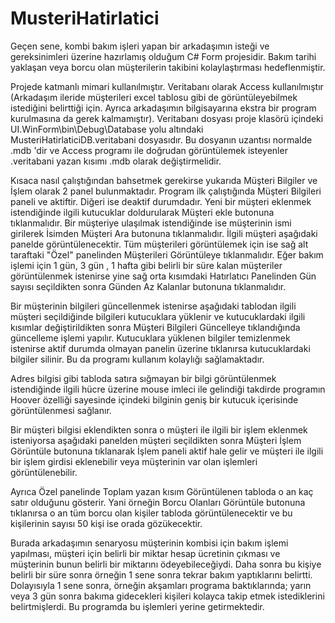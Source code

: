 # MusteriHatirlatici

Geçen sene, kombi bakım işleri yapan bir arkadaşımın isteği ve gereksinimleri üzerine hazırlamış olduğum C# Form projesidir. Bakım tarihi yaklaşan veya borcu olan müşterilerin takibini kolaylaştırması hedeflenmiştir.

Projede katmanlı mimari kullanılmıştır. Veritabanı olarak Access kullanılmıştır (Arkadaşım ileride müşterileri excel tablosu gibi de görüntüleyebilmek istediğini belirttiği için. Ayrıca arkadaşımın bilgisayarına ekstra bir program kurulmasına da gerek kalmamıştır). Veritabanı dosyası proje klasörü içindeki UI.WinForm\bin\Debug\Database yolu altındaki MusteriHatirlaticiDB.veritabani dosyasıdır. Bu dosyanın uzantısı normalde .mdb 'dir ve Access programı ile doğrudan görüntülemek isteyenler .veritabani yazan kısımı .mdb olarak değiştirmelidir.

Kısaca nasıl çalıştığından bahsetmek gerekirse yukarıda Müşteri Bilgiler ve İşlem olarak 2 panel bulunmaktadır. Program ilk çalıştığında Müşteri Bilgileri paneli ve aktiftir. Diğeri ise deaktif durumdadır. Yeni bir müşteri eklenmek istendiğinde ilgili kutucuklar doldurularak Müşteri ekle butonuna tıklanmalıdır. Bir müşteriye ulaşılmak istendiğinde ise müşterinin ismi girilerek İsimden Müşteri Ara butonuna tıklanmalıdır. İlgili müşteri aşağıdaki panelde görüntülenecektir. Tüm müşterileri görüntülemek için ise sağ alt taraftaki "Özel" panelinden Müşterileri Görüntüleye tıklanmalıdır. Eğer bakım işlemi için 1 gün, 3 gün , 1 hafta gibi belirli bir süre kalan müşteriler görüntülenmek istenirse yine sağ orta kısımdaki Hatırlatıcı Panelinden Gün sayısı seçildikten sonra Günden Az Kalanlar butonuna tıklanmalıdır.

Bir müşterinin bilgileri güncellenmek istenirse aşağıdaki tablodan ilgili müşteri seçildiğinde bilgileri kutucuklara yüklenir ve kutucuklardaki ilgili kısımlar değiştirildikten sonra Müşteri Bilgileri Güncelleye tıklandığında güncelleme işlemi yapılır. Kutucuklara yüklenen bilgiler temizlenmek istenirse aktif durumda olmayan panelin üzerine tıklanırsa kutucuklardaki bilgiler silinir. Bu da programı kullanım kolaylığı sağlamaktadır.

Adres bilgisi gibi tabloda satıra sığmayan bir bilgi görüntülenmek istendiğinde ilgili hücre üzerine mouse imleci ile gelindiği takdirde programın Hoover özelliği sayesinde içindeki bilginin geniş bir kutucuk içerisinde görüntülenmesi sağlanır.

Bir müşteri bilgisi eklendikten sonra o müşteri ile ilgili bir işlem eklenmek isteniyorsa aşağıdaki panelden müşteri seçildikten sonra Müşteri İşlem Görüntüle butonuna tıklanarak İşlem paneli aktif hale gelir ve müşteri ile ilgili bir işlem girdisi eklenebilir veya müşterinin var olan işlemleri görüntülenebilir.

Ayrıca Özel panelinde Toplam yazan kısım Görüntülenen tabloda o an kaç satır olduğunu gösterir. Yani örneğin Borcu Olanları Görüntüle butonuna tıklanırsa o an tüm borcu olan kişiler tabloda görüntülenecektir ve bu kişilerinin sayısı 50 kişi ise orada gözükecektir.

Burada arkadaşımın senaryosu müşterinin kombisi için bakım işlemi yapılması, müşteri için belirli bir miktar hesap ücretinin çıkması ve müşterinin bunun belirli bir miktarını ödeyebileceğiydi. Daha sonra bu kişiye belirli bir süre sonra örneğin 1 sene sonra tekrar bakım yaptıklarını belirtti. Dolayısıyla 1 sene sonra, örneğin akşamları programa baktıklarında; yarın veya 3 gün sonra bakıma gidecekleri kişileri kolayca takip etmek istediklerini belirtmişlerdi. Bu programda bu işlemleri yerine getirmektedir.

